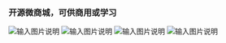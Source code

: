 ### 开源微商城，可供商用或学习






![输入图片说明](https://git.oschina.net/uploads/images/2017/0826/143300_8be80f27_420218.png "1.png")
![输入图片说明](https://git.oschina.net/uploads/images/2017/0826/143319_a0cba742_420218.png "2.png")
![输入图片说明](https://git.oschina.net/uploads/images/2017/0826/143338_83f732bb_420218.png "3.png")
![输入图片说明](https://git.oschina.net/uploads/images/2017/0826/143358_ddfb75c5_420218.png "4.png")